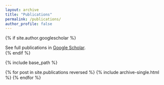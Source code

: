 ```yaml
---
layout: archive
title: "Publications"
permalink: /publications/
author_profile: false
---
```


{% if site.author.googlescholar %}
  <div class="wordwrap">See full publications in <a href="{{site.author.googlescholar}}">Google Scholar</a>.</div>
{% endif %}

{% include base_path %}

{% for post in site.publications reversed %}
  {% include archive-single.html %}
{% endfor %}
